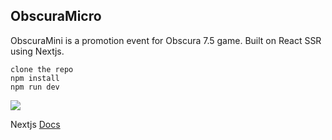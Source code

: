 ## ObscuraMicro
ObscuraMini is a promotion event for Obscura 7.5 game. 
Built on React SSR using Nextjs.

```
clone the repo
npm install
npm run dev
```

<img src="https://s3.amazonaws.com/poly-screenshots.angel.co/Project/57/1134923/1f8799f9419708e08603ff1a1f0ea1f7-original.png" />

Nextjs [Docs](https://nextjs.org/docs)
